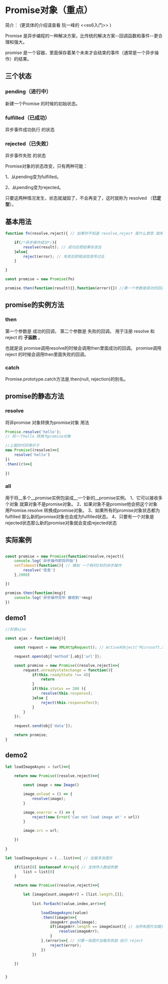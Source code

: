 # Promise对象（重点）
简介： (更具体的介绍请查看 阮一峰的 <<es6入门>> )

Promise 是异步编程的一种解决方案，比传统的解决方案--回调函数和事件--更合理和强大。

promise 是一个容器，里面保存着某个未来才会结束的事件（通常是一个异步操作）的结果。

## 三个状态

### pending（进行中）  
新建一个Promise 的时候的初始状态。
### fulfilled（已成功）
异步事件成功执行 的状态
### rejected（已失败）
异步事件失败 的状态

Promise对象的状态改变，只有两种可能：

1、从pending变为fulfilled。

2、从pending变为rejected。

只要这两种情况发生，状态就凝固了，不会再变了，这时就称为 resolved （__已定型__）。


## 基本用法
```js
function fn(resolve,reject){ // 如果你不知道 resolve,reject 是什么意思 就用 success,error 代替好了  //第一个参数是成功的回调函数 第二个参数是失败的回调函数 这两个函数是你自己定义的需要在下面注册 不过与下面注册的函数不完全相等 它多了改变状态的操作

    if(/*异步操作成功*/){
        resolve(result); // 成功后把结果存进去
    }else{
        reject(error); // 失败后把错误信息传过去
    }

}

const promise = new Promise(fn)

promise.then(function(result){},function(error){}) //第一个参数是成功的回调 第二个参数是失败的回调
```
## promise的实例方法

### then
 第一个参数是 成功的回调， 第二个参数是 失败的回调。
 用于注册 resolve 和 reject 的 __子函数__ 。 

 也就是说 
 promise调用resolve的时候会调用then里面成功的回调。
 promise调用reject 的时候会调用then里面失败的回调。

### catch
 Promise.prototype.catch方法是.then(null, rejection)的别名。

## promise的静态方法

### resolve
 将非promise 对象转换为promise对象
 用法 
```js
Promise.resolve('hello');
// 将一个hello 转换为promise对象

//上面的代码等价于
new Promise((resolve)=>{
    resolve('hello')
})
.then((r)=>{
   
})
```

### all
 用于将__多个__promise实例包装成__一个新的__promise实例。
 1、它可以接收多个对象 就算对象不是promise对象。
 2、如果对象不是promise他会把这个对象 用Promise.resolve 转换成promise对象。
 3、如果所有的promise对象状态都为fulfilled 那么新的promise对象也会成为fulfilled状态。
 4、只要有一个对象是rejected状态那么新的promise对象就会变成rejected状态

## 实际案例

```js

const promise = new Promise(function(resolve,reject){
    console.log('异步操作即将开始')
    setTimeout(function(){ // 模拟 一个耗时2秒的异步操作
        resolve('信息')
    },2000)

})

promise.then(function(msg){
    console.log('异步操作完毕 接收到'+msg)
})
```

## demo1
```js
//封装ajax

const ajax = function(obj){

    const request = new XMLHttpRequest(); // ActiveXObject('Microsoft.XMLHTTP') 只存在于IE6 IE5 然而这两种浏览器已经没人用了。

    request.open(obj['method'],obj['url']);

    const promise = new Promise((resolve,reject)=>{
        request.onreadystatechange = function(){
            if(this.readyState !== 4){
                return
            }
            if(this.status == 200 ){
                resolve(this.response);
            }else {
                reject(this.responseText);
            }
        }
    });
    
    request.send(obj['data']);

    return promise;
}
```

## demo2
```js
let loadImageAsync = (url)=>{
    
    return new Promise((resolve,reject)=>{

        const image = new Image()

        image.onload = () => {
            resolve(image);
        }

        image.onerror = () => {
            reject(new Error('Can not load image at' + url))
        }

        image.src = url;

    })
    
}

let loadImagesAsync = (...list)=>{ // 加载多张图片

    if(list[0] instanceof Array){ // 支持传入数组参数
        list = list[0] 
    } 

    return new Promise((resolve,reject)=>{

        let [imageCount,imageArr] = [list.length,[]];
        
            list.forEach((value,index,arr)=>{

                loadImageAsync(value)
                .then((image)=>{
                    imageArr.push(image);
                    if(imageArr.length == imageCount){ // 当所有图片加载完成再进行 resolve
                        resolve(imageArr);
                    }
                },(error)=>{ // 只要一张图片加载失败就 执行 reject
                    reject(error);
                })
            })

    })


}
```

